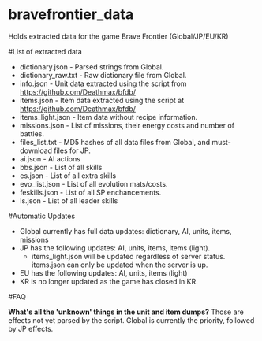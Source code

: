 bravefrontier_data
==================

Holds extracted data for the game Brave Frontier (Global/JP/EU/KR)

#List of extracted data

* dictionary.json - Parsed strings from Global.
* dictionary_raw.txt - Raw dictionary file from Global.
* info.json - Unit data extracted using the script from https://github.com/Deathmax/bfdb/
* items.json - Item data extracted using the script at https://github.com/Deathmax/bfdb/
* items_light.json - Item data without recipe information.
* missions.json - List of missions, their energy costs and number of battles.
* files_list.txt - MD5 hashes of all data files from Global, and must-download files for JP.
* ai.json - AI actions
* bbs.json - List of all skills
* es.json - List of all extra skills
* evo_list.json - List of all evolution mats/costs.
* feskills.json - List of all SP enchancements.
* ls.json - List of all leader skills

#Automatic Updates

* Global currently has full data updates: dictionary, AI, units, items, missions
* JP has the following updates: AI, units, items, items (light).
  * items_light.json will be updated regardless of server status. items.json can only be updated when the server is up.
* EU has the following updates: AI, units, items (light)
* KR is no longer updated as the game has closed in KR.

#FAQ

**What's all the 'unknown' things in the unit and item dumps?**
Those are effects not yet parsed by the script. Global is currently the priority, followed by JP effects.
